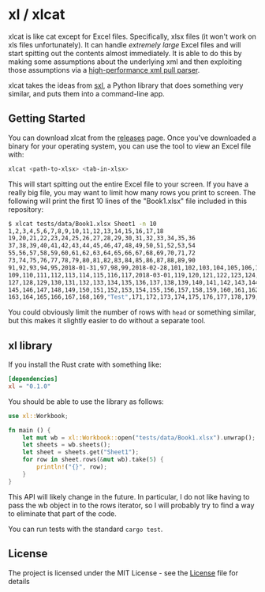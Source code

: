 # xl / xlcat

xlcat is like cat except for Excel files. Specifically, xlsx files (it won't
work on xls files unfortunately). It can handle *extremely large* Excel files
and will start spitting out the contents almost immediately. It is able to do
this by making some assumptions about the underlying xml and then exploiting
those assumptions via a [high-performance xml pull
parser](https://github.com/tafia/quick-xml).

xlcat takes the ideas from [sxl](https://github.com/ktr/sxl/), a Python library
that does something very similar, and puts them into a command-line app.

## Getting Started

You can download xlcat from the
[releases](https://github.com/xlprotips/xl/releases) page. Once you've
downloaded a binary for your operating system, you can use the tool to view an
Excel file with:

```bash
xlcat <path-to-xlsx> <tab-in-xlsx>
```

This will start spitting out the entire Excel file to your screen. If you have
a really big file, you may want to limit how many rows you print to screen. The
following will print the first 10 lines of the "Book1.xlsx" file included in
this repository:


```bash
$ xlcat tests/data/Book1.xlsx Sheet1 -n 10
1,2,3,4,5,6,7,8,9,10,11,12,13,14,15,16,17,18
19,20,21,22,23,24,25,26,27,28,29,30,31,32,33,34,35,36
37,38,39,40,41,42,43,44,45,46,47,48,49,50,51,52,53,54
55,56,57,58,59,60,61,62,63,64,65,66,67,68,69,70,71,72
73,74,75,76,77,78,79,80,81,82,83,84,85,86,87,88,89,90
91,92,93,94,95,2018-01-31,97,98,99,2018-02-28,101,102,103,104,105,106,107,108
109,110,111,112,113,114,115,116,117,2018-03-01,119,120,121,122,123,124,125,126
127,128,129,130,131,132,133,134,135,136,137,138,139,140,141,142,143,144
145,146,147,148,149,150,151,152,153,154,155,156,157,158,159,160,161,162
163,164,165,166,167,168,169,"Test",171,172,173,174,175,176,177,178,179,180
```

You could obviously limit the number of rows with `head` or something similar,
but this makes it slightly easier to do without a separate tool.

## xl library

If you install the Rust crate with something like:

```toml
[dependencies]
xl = "0.1.0"
```

You should be able to use the library as follows:

```rust
use xl::Workbook;

fn main () {
    let mut wb = xl::Workbook::open("tests/data/Book1.xlsx").unwrap();
    let sheets = wb.sheets();
    let sheet = sheets.get("Sheet1");
    for row in sheet.rows(&mut wb).take(5) {
        println!("{}", row);
    }
}
```

This API will likely change in the future. In particular, I do not like having
to pass the wb object in to the rows iterator, so I will probably try to find a
way to eliminate that part of the code.

You can run tests with the standard `cargo test`.

## License

The project is licensed under the MIT License - see the [License](/LICENSE.txt)
file for details
